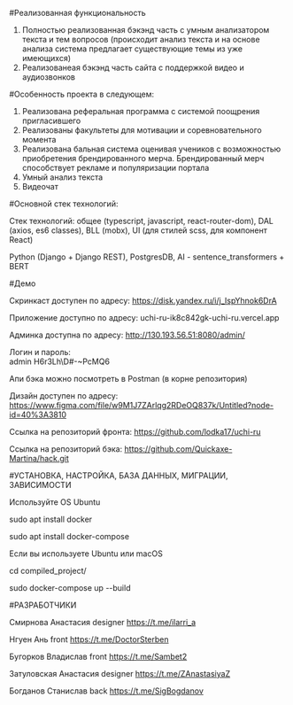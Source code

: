 #Реализованная функциональность

1) Полностью реализованная бэкэнд часть с умным анализатором текста и тем вопросов
   (происходит анализ текста и на основе анализа система предлагает существующие темы из уже имеющихся)
2) Реализованеая бэкэнд часть сайта с поддержкой видео и аудиозвонков

#Особенность проекта в следующем:

1) Реализована реферальная программа с системой поощрения пригласившего
2) Реализованы факультеты для мотивации и соревновательного момента
3) Реализована бальная система оценивая учеников с возможностью приобретения брендированного мерча. Брендированный мерч способствует рекламе и популяризации портала
4) Умный анализ текста
5) Видеочат

#Основной стек технологий:

Стек технологий: общее (typescript, javascript, react-router-dom), DAL (axios, es6 classes), BLL (mobx), UI (для стилей scss, для компонент React)

Python (Django + Django REST), PostgresDB, AI - sentence_transformers + BERT

#Демо

Скринкаст доступен по адресу: https://disk.yandex.ru/i/j_IspYhnok6DrA

Приложение доступно по адресу: uchi-ru-ik8c842gk-uchi-ru.vercel.app

Админка доступна по адресу: http://130.193.56.51:8080/admin/

Логин и пароль:  
admin
H6r3Lh\D#-~PcMQ6

Апи бэка можно посмотреть в Postman (в корне репозитория)

Дизайн доступен по адресу: https://www.figma.com/file/w9M1J7ZArlqg2RDeOQ837k/Untitled?node-id=40%3A3810

Ссылка на репозиторий фронта: https://github.com/lodka17/uchi-ru

Ссылка на репозиторий бэка: https://github.com/Quickaxe-Martina/hack.git

#УСТАНОВКА, НАСТРОЙКА, БАЗА ДАННЫХ, МИГРАЦИИ, ЗАВИСИМОСТИ

Используйте OS Ubuntu

sudo apt install docker

sudo apt install docker-compose

Если вы используете Ubuntu или macOS

cd compiled_project/

sudo docker-compose up --build


#РАЗРАБОТЧИКИ

Смирнова Анастасия designer https://t.me/ilarri_a

Нгуен Ань front https://t.me/DoctorSterben

Бугорков Владислав front https://t.me/Sambet2

Затуловская Анастасия designer https://t.me/ZAnastasiyaZ

Богданов Станислав back https://t.me/SigBogdanov 
 
 